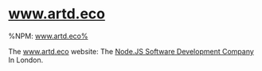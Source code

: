 # www.artd.eco

%NPM: www.artd.eco%

The www.artd.eco website: The [Node.JS Software Development Company](https://artd.eco) In London.

<screenshot url="http://localhost:3000" to="screenshots/index.png" link="https://www.artd.eco" window />
